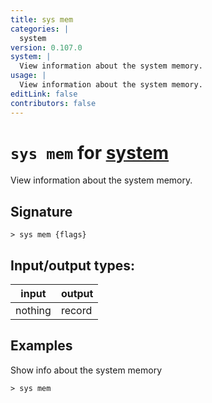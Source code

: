 ```yaml
---
title: sys mem
categories: |
  system
version: 0.107.0
system: |
  View information about the system memory.
usage: |
  View information about the system memory.
editLink: false
contributors: false
---
```

<!-- This file is automatically generated. Please edit the command in https://github.com/nushell/nushell instead. -->

# `sys mem` for [system](/commands/categories/system.md)

<div class='command-title'>View information about the system memory.</div>

## Signature

```> sys mem {flags} ```


## Input/output types:

| input   | output |
| ------- | ------ |
| nothing | record |
## Examples

Show info about the system memory
```nu
> sys mem

```
